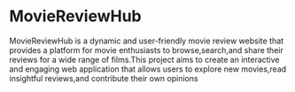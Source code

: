 # MovieReviewHub
MovieReviewHub is a dynamic and user-friendly movie review website that provides a platform for movie enthusiasts to browse,search,and share their reviews for a wide range of films.This project aims to create an interactive and engaging web application that allows users to explore new movies,read insightful reviews,and contribute their own opinions

